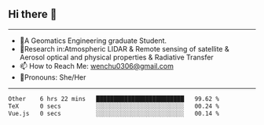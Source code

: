 ## Hi there 👋
---
- 🌱A Geomatics Engineering graduate Student.
- 🔭Research in:Atmospheric LIDAR & Remote sensing of satellite & Aerosol optical and physical properties & Radiative Transfer
- 📫 How to Reach Me: wenchu0306@gmail.com
- 🍒Pronouns: She/Her
---

<!--START_SECTION:waka-->

```txt
Other    6 hrs 22 mins   █████████████████████████   99.62 %
TeX      0 secs          ░░░░░░░░░░░░░░░░░░░░░░░░░   00.24 %
Vue.js   0 secs          ░░░░░░░░░░░░░░░░░░░░░░░░░   00.14 %
```

<!--END_SECTION:waka-->







